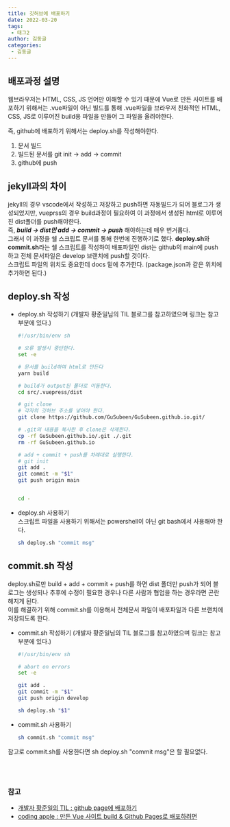 ```yaml
---
title: 깃허브에 배포하기
date: 2022-03-20
tags:
 - 태그2
author: 김동글
categories: 
 - 김동글
---
```

## 배포과정 설명
웹브라우저는 HTML, CSS, JS 언어만 이해할 수 있기 때문에 Vue로 만든 사이트를 배포하기 위해서는 .vue파일이 아닌 빌드를 통해 .vue파일을 브라우저 친화적인 HTML, CSS, JS로 이루어진 build용 파일을 만들어 그 파일을 올려야한다.  

즉, github에 배포하기 위해서는 deploy.sh를 작성해야한다.
1) 문서 빌드
2) 빌드된 문서를 git init -> add -> commit
3) github에 push

## jekyll과의 차이
jekyll의 경우 vscode에서 작성하고 저장하고 push하면 자동빌드가 되어 블로그가 생성되었지만, vueprss의 경우 build과정이 필요하여 이 과정에서 생성된 html로 이루어진 dist폴더를 push해야한다.  
즉, ***build -> dist만 add -> commit -> push*** 해야하는데 매우 번거롭다.  
그래서 이 과정을 쉘 스크립트 문서를 통해 한번에 진행하기로 했다. **deploy.sh**와 **commit.sh**라는 쉘 스크립트를 작성하여 배포파일인 dist는 github의 main에 push하고 전체 문서파일은 develop 브랜치에 push할 것이다.  
스크립트 파일의 위치도 중요한데 docs 밑에 추가한다. (package.json과 같은 위치에 추가하면 된다.)

## deploy.sh 작성
- deploy.sh 작성하기 
  (개발자 황준일님의 TIL 블로그를 참고하였으며 링크는 참고부분에 있다.)
    ```sh
    #!/usr/bin/env sh

    # 오류 발생시 중단한다.
    set -e

    # 문서를 build하여 html로 만든다
    yarn build

    # build가 output된 폴더로 이동한다.
    cd src/.vuepress/dist

    # git clone
    # 각자의 깃허브 주소를 넣어야 한다.
    git clone https://github.com/GuSubeen/GuSubeen.github.io.git/

    # .git의 내용을 복사한 후 clone은 삭제한다.
    cp -rf GuSubeen.github.io/.git ./.git
    rm -rf GuSubeen.github.io

    # add + commit + push를 차례대로 실행한다.
    # git init
    git add .
    git commit -m "$1"
    git push origin main


    cd -
    ```
- deploy.sh 사용하기  
스크립트 파일을 사용하기 위해서는 powershell이 아닌 git bash에서 사용해야 한다.
  ```bash
  sh deploy.sh "commit msg"
  ```

## commit.sh 작성
deploy.sh로만 build + add + commit + push를 하면 dist 폴더만 push가 되어 블로그는 생성되나 추후에 수정이 필요한 경우나 다른 사람과 협업을 하는 경우라면 곤란해지게 된다.  
이를 해결하기 위해 commit.sh를 이용해서 전체문서 파일이 배포파일과 다른 브랜치에 저장되도록 한다.
- commit.sh 작성하기
  (개발자 황준일님의 TIL 블로그를 참고하였으며 링크는 참고부분에 있다.)
    ```sh
    #!/usr/bin/env sh

    # abort on errors
    set -e

    git add .
    git commit -m "$1"
    git push origin develop

    sh deploy.sh "$1"
    ```
- commit.sh 사용하기  
    ```sh
    sh commit.sh "commit msg"
    ```
참고로 commit.sh를 사용한다면 sh deploy.sh "commit msg"은 할 필요없다.

<br><br>

### 참고
- [개발자 황준일의 TIL : github page에 배포하기](https://junilhwang.github.io/TIL/Vuepress/Deploy/#_1-%E1%84%87%E1%85%A2%E1%84%91%E1%85%A9-%E1%84%80%E1%85%AA%E1%84%8C%E1%85%A5%E1%86%BC-%E1%84%8B%E1%85%B5%E1%84%92%E1%85%A2%E1%84%92%E1%85%A1%E1%84%80%E1%85%B5)
- [coding apple : 만든 Vue 사이트 build & Github Pages로 배포하려면](https://codingapple.com/unit/vue-build-and-deploy-with-github-pages/)

